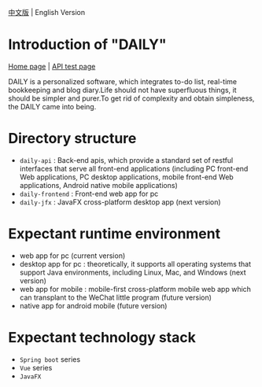 [中文版](./README.md) | English Version

# Introduction of "DAILY" 
[Home page](http://www.dodaily.cn "Click to preview the `daily-frontend` project") | [API test page](http://api.dodaily.cn/swagger-ui.html "Click to preview the `daily-api` project")

DAILY is a personalized software, which integrates to-do list, real-time bookkeeping and blog diary.Life should not have superfluous things, it should be simpler and purer.To get rid of complexity and obtain simpleness, the DAILY came into being.

# Directory structure
- `daily-api` : Back-end apis, which provide a standard set of restful interfaces that serve all front-end applications (including PC front-end Web applications, PC desktop applications, mobile front-end Web applications, Android native mobile applications)
- `daily-frontend` : Front-end web app for pc
- `daily-jfx` : JavaFX cross-platform desktop app (next version) 

# Expectant runtime environment
- web app for pc (current version) 
- desktop app for pc : theoretically, it supports all operating systems that support Java environments, including Linux, Mac, and Windows (next version)
- web app for mobile : mobile-first cross-platform mobile web app which can transplant to the WeChat little program (future version) 
- native app for android mobile (future version) 

# Expectant technology stack
- `Spring boot` series
- `Vue` series
- `JavaFX`


